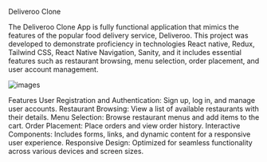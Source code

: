 Deliveroo Clone 

The Deliveroo Clone App is fully functional application that mimics the features of the popular food delivery service, Deliveroo. This project was developed to demonstrate proficiency in technologies React native, Redux, Tailwind CSS, React Native Navigation, Sanity, and it includes essential features such as restaurant browsing, menu selection, order placement, and user account management. 

![images](https://github.com/user-attachments/assets/b6591ab1-5a86-4088-9377-e3839e40e2ad)

Features
User Registration and Authentication: Sign up, log in, and manage user accounts.
Restaurant Browsing: View a list of available restaurants with their details.
Menu Selection: Browse restaurant menus and add items to the cart.
Order Placement: Place orders and view order history.
Interactive Components: Includes forms, links, and dynamic content for a responsive user experience.
Responsive Design: Optimized for seamless functionality across various devices and screen sizes.
